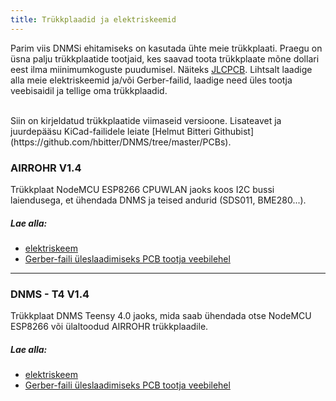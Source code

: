 ```yaml
---
title: Trükkplaadid ja elektriskeemid
---
```


Parim viis DNMSi ehitamiseks on kasutada ühte meie trükkplaati.
Praegu on üsna palju trükkplaatide tootjaid, kes saavad toota trükkplaate mõne dollari eest ilma miinimumkoguste puudumisel. Näiteks [JLCPCB](https://jlcpcb.com/).
Lihtsalt laadige alla meie elektriskeemid ja/või Gerber-failid, laadige need üles tootja veebisaidil ja tellige oma trükkplaadid.

<br>
Siin on kirjeldatud trükkplaatide viimaseid versioone. Lisateavet ja juurdepääsu KiCad-failidele leiate [Helmut Bitteri Githubist](https://github.com/hbitter/DNMS/tree/master/PCBs).

### AIRROHR V1.4
Trükkplaat NodeMCU ESP8266 CPUWLAN jaoks koos I2C bussi laiendusega, et ühendada DNMS ja teised andurid (SDS011, BME280...).


##### Lae alla:
* [elektriskeem](..docsdnmsairrohr-PCB-circuit-diagram.pdf)
* [Gerber-faili üleslaadimiseks PCB tootja veebilehel](../docs/dnms/airrohr-PCB-circuit-diagram-gerber.zip)

---

### DNMS - T4 V1.4
Trükkplaat DNMS Teensy 4.0 jaoks, mida saab ühendada otse NodeMCU ESP8266 või ülaltoodud AIRROHR trükkplaadile.


##### Lae alla:
* [elektriskeem](..docsdnmsdnms-müra-mõõtmine-teensy-40-elektriskeem.pdf)
* [Gerber-faili üleslaadimiseks PCB tootja veebilehel](..docsdnmsdnms-noise-measuring-teensy-40-circuit-gerber.zip)

